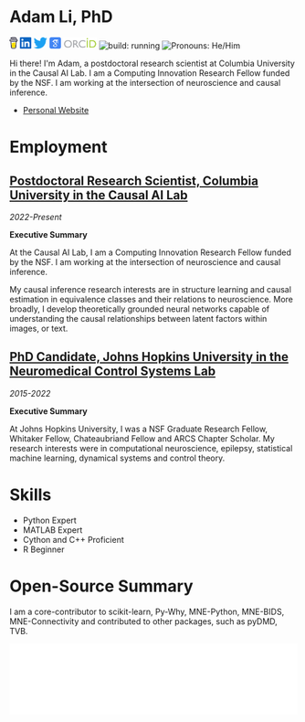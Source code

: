 # Adam Li, PhD
<p>
<a href="https://www.buymeacoffee.com/adam2392"><img height="20" src="./icons/coffee.svg" alt=""/></a>
<a href="https://www.linkedin.com/in/adam2392/"><img height="20" src="./icons/linkedin.svg" alt=""/></a>
<a href="https://twitter.com/adam2392"><img height="20" src="./icons/twitter.png" alt=""/></a>
<a href="https://scholar.google.com/citations?user=KxY17KcAAAAJ&hl=en"><img height="20" src="./icons/scholar.png" alt=""/></a>
<a href="https://orcid.org/0000-0001-8421-365X"><img height="20" src="./icons/orcid.png" alt=""/></a>
<img src="https://img.shields.io/badge/build-running-green" height="20" alt="build: running"/>
<img src="https://img.shields.io/badge/Pronouns-He%2FHim-blue" height="20" alt="Pronouns: He/Him"/> 
</p>

Hi there! I'm Adam, a postdoctoral research scientist at Columbia University in the Causal AI Lab. I am a Computing Innovation Research Fellow funded by the NSF. I am working at the intersection of neuroscience and causal inference.

- [Personal Website](http://adam2392.github.io)

# Employment

## [Postdoctoral Research Scientist, Columbia University in the Causal AI Lab](https://github.com/adam2392/adam2392/blob/master/causalailab.md)
*2022-Present*

__Executive Summary__
<!-- remember to update corresponding page -->
At the Causal AI Lab, I am a Computing Innovation Research Fellow funded by the NSF. I am working at the intersection of neuroscience and causal inference.

My causal inference research interests are in structure learning and causal estimation in equivalence classes and their relations to neuroscience. More broadly,
I develop theoretically grounded neural networks capable of understanding the causal relationships between latent factors within images, or text.

## [PhD Candidate, Johns Hopkins University in the Neuromedical Control Systems Lab](https://github.com/adam2392/adam2392/blob/master/phd.md)
*2015-2022*

__Executive Summary__
<!-- remember to update corresponding page -->
At Johns Hopkins University, I was a NSF Graduate Research Fellow, Whitaker Fellow, Chateaubriand Fellow and ARCS Chapter Scholar. My research interests were in computational neuroscience, epilepsy, statistical machine learning, dynamical systems and control theory.

# Skills

- Python Expert
- MATLAB Expert
- Cython and C++ Proficient
- R Beginner

# Open-Source Summary

I am a core-contributor to scikit-learn, Py-Why, MNE-Python, MNE-BIDS, MNE-Connectivity and contributed to other packages, such as pyDMD, TVB.

![Metrics](https://github.com/adam2392/adam2392/blob/main/github-metrics.svg)
